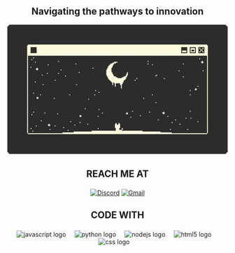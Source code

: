 
  
<h2 align="center">Navigating the pathways to innovation</h2>
<p align="center">
  <img src="https://github.com/jaypabua/jaypabua/blob/main/bggit.gif" alt="Description of image">
</p>

 ###

<h2 align="middle">REACH ME AT</h2>

###
<div align="middle">
  
  [![Discord](https://img.shields.io/badge/Discord-7289DA?style=for-the-badge&logo=discord&logoColor=white)](https://discord.com/users/806134787630170164)
  [![Gmail](https://img.shields.io/badge/Gmail-D14836?style=for-the-badge&logo=gmail&logoColor=white)](mailto:lowelljaypabua@gmail.com)
  
</div>

###

<h2 align="middle">CODE WITH</h2>

###

<div align="middle">
  <img src="https://cdn.jsdelivr.net/gh/devicons/devicon/icons/javascript/javascript-original.svg" height="40" alt="javascript logo"  />
  <img width="12" />
  <img src="https://cdn.jsdelivr.net/gh/devicons/devicon/icons/python/python-original.svg" height="40" alt="python logo"  />
  <img width="12" />
  <img src="https://cdn.jsdelivr.net/gh/devicons/devicon/icons/nodejs/nodejs-original.svg" height="40" alt="nodejs logo"  />
  <img width="12" />
  <img src="https://cdn.jsdelivr.net/gh/devicons/devicon/icons/html5/html5-original.svg" height="40" alt="html5 logo"  />
  <img width="12" />
  <img src="https://cdn.jsdelivr.net/gh/devicons/devicon/icons/css3/css3-original.svg" height="40" alt="css logo"  />
  <img width="12" />
</div>
